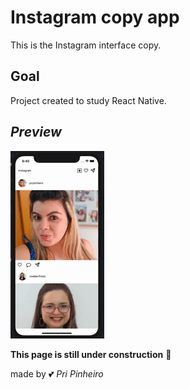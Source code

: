 # Instagram copy app

This is the Instagram interface copy.


## Goal 

Project created to study React Native.

## _Preview_

![](/assets/insta.gif)


**This page is still under construction** :construction_worker:

made by :two_hearts: _Pri Pinheiro_